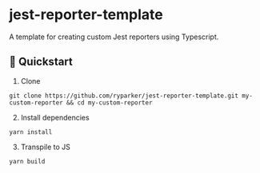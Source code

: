 # jest-reporter-template

A template for creating custom Jest reporters using Typescript.

## :rocket: Quickstart

1. Clone

```shell
git clone https://github.com/ryparker/jest-reporter-template.git my-custom-reporter && cd my-custom-reporter
```

2. Install dependencies

```shell
yarn install
```

3. Transpile to JS

```shell
yarn build
```
